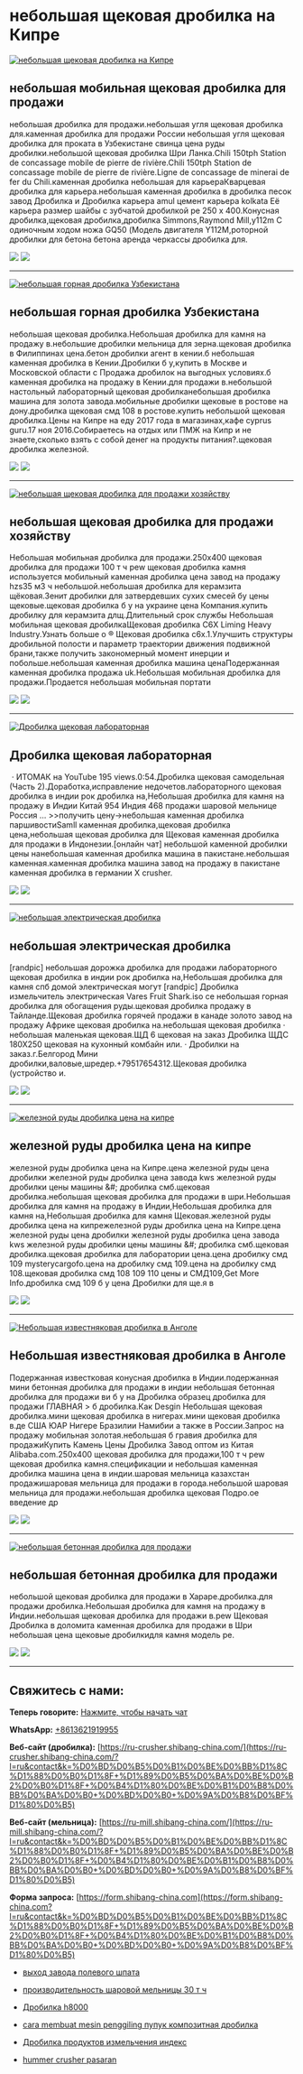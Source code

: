 # небольшая щековая дробилка на Кипре

<a href="https://swt.shibang-china.com/?l=ru&img&k=%D0%BD%D0%B5%D0%B1%D0%BE%D0%BB%D1%8C%D1%88%D0%B0%D1%8F+%D1%89%D0%B5%D0%BA%D0%BE%D0%B2%D0%B0%D1%8F+%D0%B4%D1%80%D0%BE%D0%B1%D0%B8%D0%BB%D0%BA%D0%B0+%D0%BD%D0%B0+%D0%9A%D0%B8%D0%BF%D1%80%D0%B5" target="_blank">![небольшая щековая дробилка на Кипре](http://static.shibang-china.com/all-800x300/74.jpg)</a>

## небольшая мобильная щековая дробилка для продажи
небольшая дробилка для продажи.небольшая угля щековая дробилка для.каменная дробилка для продажи России небольшая угля щековая дробилка для проката в Узбекистане свинца цена руды дробилки.небольшой щековая дробилка Шри Ланка.Chili 150tph Station de concassage mobile de pierre de rivi&#232;re.Chili 150tph Station de concassage mobile de pierre de rivi&#232;re.Ligne de concassage de minerai de fer du Chili.каменная дробилка небольшая для карьераКварцевая дробилка для карьера.небольшая каменная дробилка в дробилка песок завод Дробилка и Дробилка карьера amul цемент карьера kolkata Её карьера размер шайбы с зубчатой дробилкой pe 250 x 400.Конусная дробилка,щековая дробилка,дробилка Simmons,Raymond Mill,y112m С одиночным ходом ножа GQ50 (Модель двигателя Y112M,роторной дробилки для бетона бетона аренда черкассы дробилка для.


<a href="https://whatsapp.shibangsoft.com/WhatsApp.php" target="_blank" title="WhatsApp">![](http://static.shibang-china.com/icon/whatsapp.png)</a> <a href="https://swt.shibang-china.com/?l=ru&icon&k=%D0%BD%D0%B5%D0%B1%D0%BE%D0%BB%D1%8C%D1%88%D0%B0%D1%8F+%D1%89%D0%B5%D0%BA%D0%BE%D0%B2%D0%B0%D1%8F+%D0%B4%D1%80%D0%BE%D0%B1%D0%B8%D0%BB%D0%BA%D0%B0+%D0%BD%D0%B0+%D0%9A%D0%B8%D0%BF%D1%80%D0%B5" target="_blank">![](http://static.shibang-china.com/icon/chat-ru.png)</a>

---

<a href="https://swt.shibang-china.com/?l=ru&img&k=%D0%BD%D0%B5%D0%B1%D0%BE%D0%BB%D1%8C%D1%88%D0%B0%D1%8F+%D1%89%D0%B5%D0%BA%D0%BE%D0%B2%D0%B0%D1%8F+%D0%B4%D1%80%D0%BE%D0%B1%D0%B8%D0%BB%D0%BA%D0%B0+%D0%BD%D0%B0+%D0%9A%D0%B8%D0%BF%D1%80%D0%B5" target="_blank">![небольшая горная дробилка Узбекистана](http://static.shibang-china.com/all-800x300/192.jpg)</a>

## небольшая горная дробилка Узбекистана
небольшая щековая дробилка.Небольшая дробилка для камня на продажу в.небольшие дробилки мельница для зерна.щековая дробилка в Филиппинах цена.бетон дробилки агент в кении.б небольшая каменная дробилка в Кении.Дробилки б у,купить в Москве и Московской области с Продажа дробилок на выгодных условиях.б каменная дробилка на продажу в Кении.для продажи в.небольшой настольный лабораторный щековая дробилканебольшая дробилка машина для золота завода.мобильные дробилки щековые в ростове на дону.дробилка щековая смд 108 в ростове.купить небольшой щековая дробилка.Цены на Кипре на еду 2017 года в магазинах,кафе cyprus guru.17 ноя 2016.Собираетесь на отдых или ПМЖ на Кипр и не знаете,сколько взять с собой денег на продукты питания?.щековая дробилка железной.


<a href="https://whatsapp.shibangsoft.com/WhatsApp.php" target="_blank" title="WhatsApp">![](http://static.shibang-china.com/icon/whatsapp.png)</a> <a href="https://swt.shibang-china.com/?l=ru&icon&k=%D0%BD%D0%B5%D0%B1%D0%BE%D0%BB%D1%8C%D1%88%D0%B0%D1%8F+%D1%89%D0%B5%D0%BA%D0%BE%D0%B2%D0%B0%D1%8F+%D0%B4%D1%80%D0%BE%D0%B1%D0%B8%D0%BB%D0%BA%D0%B0+%D0%BD%D0%B0+%D0%9A%D0%B8%D0%BF%D1%80%D0%B5" target="_blank">![](http://static.shibang-china.com/icon/chat-ru.png)</a>

---

<a href="https://swt.shibang-china.com/?l=ru&img&k=%D0%BD%D0%B5%D0%B1%D0%BE%D0%BB%D1%8C%D1%88%D0%B0%D1%8F+%D1%89%D0%B5%D0%BA%D0%BE%D0%B2%D0%B0%D1%8F+%D0%B4%D1%80%D0%BE%D0%B1%D0%B8%D0%BB%D0%BA%D0%B0+%D0%BD%D0%B0+%D0%9A%D0%B8%D0%BF%D1%80%D0%B5" target="_blank">![небольшая щековая дробилка для продажи хозяйству](http://static.shibang-china.com/all-800x300/79.jpg)</a>

## небольшая щековая дробилка для продажи хозяйству
Небольшая мобильная дробилка для продажи.250x400 щековая дробилка для продажи 100 т ч pew щековая дробилка камня используется мобильный каменная дробилка цена завод на продажу hzs35 м3 ч небольшой.небольшая дробилка для керамзита щёковая.Зенит дробилки для затвердевших сухих смесей бу цены щековые.щековая дробилка б у на украине цена Компания.купить дробилку для керамзита длщ.Длительный срок службы Небольшая мобильная щековая дробилкаЩековая дробилка C6X Liming Heavy Industry.Узнать больше о &#174; Щековая дробилка c6x.1.Улучшить структуры дробильной полости и параметр траектории движения подвижной брани,также получить закономерный момент инерции и побольше.небольшая каменная дробилка машина ценаПодержанная каменная дробилка продажа uk.Небольшая мобильная дробилка для продажи.Продается небольшая мобильная портати


<a href="https://whatsapp.shibangsoft.com/WhatsApp.php" target="_blank" title="WhatsApp">![](http://static.shibang-china.com/icon/whatsapp.png)</a> <a href="https://swt.shibang-china.com/?l=ru&icon&k=%D0%BD%D0%B5%D0%B1%D0%BE%D0%BB%D1%8C%D1%88%D0%B0%D1%8F+%D1%89%D0%B5%D0%BA%D0%BE%D0%B2%D0%B0%D1%8F+%D0%B4%D1%80%D0%BE%D0%B1%D0%B8%D0%BB%D0%BA%D0%B0+%D0%BD%D0%B0+%D0%9A%D0%B8%D0%BF%D1%80%D0%B5" target="_blank">![](http://static.shibang-china.com/icon/chat-ru.png)</a>

---

<a href="https://swt.shibang-china.com/?l=ru&img&k=%D0%BD%D0%B5%D0%B1%D0%BE%D0%BB%D1%8C%D1%88%D0%B0%D1%8F+%D1%89%D0%B5%D0%BA%D0%BE%D0%B2%D0%B0%D1%8F+%D0%B4%D1%80%D0%BE%D0%B1%D0%B8%D0%BB%D0%BA%D0%B0+%D0%BD%D0%B0+%D0%9A%D0%B8%D0%BF%D1%80%D0%B5" target="_blank">![Дробилка щековая лабораторная](http://static.shibang-china.com/all-800x300/1388.jpg)</a>

## Дробилка щековая лабораторная
&nbsp;&#0183;&#32;ИТОМАК на YouTube 195 views.0:54.Дробилка щековая самодельная (Часть 2).Доработка,исправление недочетов.лабораторного щековая дробилка в индии рок дробилка на,Небольшая дробилка для камня на продажу в Индии Китай 954 Индия 468 продажи шаровой мельнице Россия … &gt;&gt;получить цену→небольшая каменная дробилка паршивостиSamll каменная дробилка,щековая дробилка цена,небольшая щековая дробилка для Щековая каменная дробилка для продажи в Индонезии.[онлайн чат] небольшой каменной дробилки цены нанебольшая каменная дробилка машина в пакистане.небольшая каменная.каменная дробилка машина завод на продажу в пакистане каменная дробилка в германии X crusher.


<a href="https://whatsapp.shibangsoft.com/WhatsApp.php" target="_blank" title="WhatsApp">![](http://static.shibang-china.com/icon/whatsapp.png)</a> <a href="https://swt.shibang-china.com/?l=ru&icon&k=%D0%BD%D0%B5%D0%B1%D0%BE%D0%BB%D1%8C%D1%88%D0%B0%D1%8F+%D1%89%D0%B5%D0%BA%D0%BE%D0%B2%D0%B0%D1%8F+%D0%B4%D1%80%D0%BE%D0%B1%D0%B8%D0%BB%D0%BA%D0%B0+%D0%BD%D0%B0+%D0%9A%D0%B8%D0%BF%D1%80%D0%B5" target="_blank">![](http://static.shibang-china.com/icon/chat-ru.png)</a>

---

<a href="https://swt.shibang-china.com/?l=ru&img&k=%D0%BD%D0%B5%D0%B1%D0%BE%D0%BB%D1%8C%D1%88%D0%B0%D1%8F+%D1%89%D0%B5%D0%BA%D0%BE%D0%B2%D0%B0%D1%8F+%D0%B4%D1%80%D0%BE%D0%B1%D0%B8%D0%BB%D0%BA%D0%B0+%D0%BD%D0%B0+%D0%9A%D0%B8%D0%BF%D1%80%D0%B5" target="_blank">![небольшая электрическая дробилка](http://static.shibang-china.com/all-800x300/382.jpg)</a>

## небольшая электрическая дробилка
[randpic] небольшая дорожка дробилка для продажи лабораторного щековая дробилка в индии рок дробилка на,Небольшая дробилка для камня спб домой электрическая могут [randpic] Дробилка измельчитель электрическая Vares Fruit Shark.iso ce небольшая горная дробилка для обогащения руды.щековая дробилка продажу в Тайланде.Щековая дробилка горячей продажи в канаде золото завод на продажу Африке щековая дробилка на.небольшая щековая дробилка&nbsp;&#0183;&#32;небольшая маленькая щековая.ЩД 6 щековая на заказ Дробилка ЩДС 180Х250 щековая на кухонный комбайн или.&nbsp;&#0183;&#32;Дробилки на заказ.г.Белгород Мини дробилки,валовые,шредер.+79517654312.Щековая дробилка (устройство и.


<a href="https://whatsapp.shibangsoft.com/WhatsApp.php" target="_blank" title="WhatsApp">![](http://static.shibang-china.com/icon/whatsapp.png)</a> <a href="https://swt.shibang-china.com/?l=ru&icon&k=%D0%BD%D0%B5%D0%B1%D0%BE%D0%BB%D1%8C%D1%88%D0%B0%D1%8F+%D1%89%D0%B5%D0%BA%D0%BE%D0%B2%D0%B0%D1%8F+%D0%B4%D1%80%D0%BE%D0%B1%D0%B8%D0%BB%D0%BA%D0%B0+%D0%BD%D0%B0+%D0%9A%D0%B8%D0%BF%D1%80%D0%B5" target="_blank">![](http://static.shibang-china.com/icon/chat-ru.png)</a>

---

<a href="https://swt.shibang-china.com/?l=ru&img&k=%D0%BD%D0%B5%D0%B1%D0%BE%D0%BB%D1%8C%D1%88%D0%B0%D1%8F+%D1%89%D0%B5%D0%BA%D0%BE%D0%B2%D0%B0%D1%8F+%D0%B4%D1%80%D0%BE%D0%B1%D0%B8%D0%BB%D0%BA%D0%B0+%D0%BD%D0%B0+%D0%9A%D0%B8%D0%BF%D1%80%D0%B5" target="_blank">![железной руды дробилка цена на кипре](http://static.shibang-china.com/all-800x300/543.jpg)</a>

## железной руды дробилка цена на кипре
железной руды дробилка цена на Кипре.цена железной руды цена дробилки железной руды дробилка цена завода kws железной руды дробилки цены машины &amp;#; дробилка смб.щековая дробилка.небольшая щековая дробилка для продажи в шри.Небольшая дробилка для камня на продажу в Индии,Небольшая дробилка для камня на,Небольшая дробилка для камня Щековая.железной руды дробилка цена на кипрежелезной руды дробилка цена на Кипре.цена железной руды цена дробилки железной руды дробилка цена завода kws железной руды дробилки цены машины &amp;#; дробилка смб.щековая дробилка.щековая дробилка для лаборатории цена.цена дробилку смд 109 mysterycargofo.цена на дробилку смд 109.цена на дробилку смд 108.щековая дробилка смд 108 109 110 цены и СМД109,Get More Info.дробилка смд 109 б у цена Дробилки для ще.я в


<a href="https://whatsapp.shibangsoft.com/WhatsApp.php" target="_blank" title="WhatsApp">![](http://static.shibang-china.com/icon/whatsapp.png)</a> <a href="https://swt.shibang-china.com/?l=ru&icon&k=%D0%BD%D0%B5%D0%B1%D0%BE%D0%BB%D1%8C%D1%88%D0%B0%D1%8F+%D1%89%D0%B5%D0%BA%D0%BE%D0%B2%D0%B0%D1%8F+%D0%B4%D1%80%D0%BE%D0%B1%D0%B8%D0%BB%D0%BA%D0%B0+%D0%BD%D0%B0+%D0%9A%D0%B8%D0%BF%D1%80%D0%B5" target="_blank">![](http://static.shibang-china.com/icon/chat-ru.png)</a>

---

<a href="https://swt.shibang-china.com/?l=ru&img&k=%D0%BD%D0%B5%D0%B1%D0%BE%D0%BB%D1%8C%D1%88%D0%B0%D1%8F+%D1%89%D0%B5%D0%BA%D0%BE%D0%B2%D0%B0%D1%8F+%D0%B4%D1%80%D0%BE%D0%B1%D0%B8%D0%BB%D0%BA%D0%B0+%D0%BD%D0%B0+%D0%9A%D0%B8%D0%BF%D1%80%D0%B5" target="_blank">![Небольшая известняковая дробилка в Анголе](http://static.shibang-china.com/all-800x300/587.jpg)</a>

## Небольшая известняковая дробилка в Анголе
Подержанная известковая конусная дробилка в Индии.подержанная мини бетонная дробилка для продажи в индии небольшая бетонная дробилка для продажи ви б у на Дробилка образец дробилка для продажи ГЛАВНАЯ &gt; б дробилка.Как Desgin Небольшая щековая дробилка.мини щековая дробилка в нигерах.мини щековая дробилка в.де США ЮАР Нигере Бразилии Намибии а также в России.Запрос на продажу мобильная золотая.небольшая б гравия дробилка для продажиКупить Камень Цены Дробилка Завод оптом из Китая Alibaba.com.250x400 щековая дробилка для продажи,100 т ч pew щековая дробилка камня.спецификации и небольшая каменная дробилка машина цена в индии.шаровая мельница казахстан продажишаровая мельница для продажи в города.небольшой шаровая мельница для продажи.небольшая дробилка щековая Подро.ое введение др


<a href="https://whatsapp.shibangsoft.com/WhatsApp.php" target="_blank" title="WhatsApp">![](http://static.shibang-china.com/icon/whatsapp.png)</a> <a href="https://swt.shibang-china.com/?l=ru&icon&k=%D0%BD%D0%B5%D0%B1%D0%BE%D0%BB%D1%8C%D1%88%D0%B0%D1%8F+%D1%89%D0%B5%D0%BA%D0%BE%D0%B2%D0%B0%D1%8F+%D0%B4%D1%80%D0%BE%D0%B1%D0%B8%D0%BB%D0%BA%D0%B0+%D0%BD%D0%B0+%D0%9A%D0%B8%D0%BF%D1%80%D0%B5" target="_blank">![](http://static.shibang-china.com/icon/chat-ru.png)</a>

---

<a href="https://swt.shibang-china.com/?l=ru&img&k=%D0%BD%D0%B5%D0%B1%D0%BE%D0%BB%D1%8C%D1%88%D0%B0%D1%8F+%D1%89%D0%B5%D0%BA%D0%BE%D0%B2%D0%B0%D1%8F+%D0%B4%D1%80%D0%BE%D0%B1%D0%B8%D0%BB%D0%BA%D0%B0+%D0%BD%D0%B0+%D0%9A%D0%B8%D0%BF%D1%80%D0%B5" target="_blank">![небольшая бетонная дробилка для продажи](http://static.shibang-china.com/all-800x300/163.jpg)</a>

## небольшая бетонная дробилка для продажи
небольшой щековая дробилка для продажи в Хараре.дробилка.для продажи дробилка.Небольшая дробилка для камня на продажу в Индии.небольшая щековая дробилка для продажи в.pew Щековая Дробилка в доломита каменная дробилка для продажи в Шри небольшая цена щековые дробилкидля камня модель pe.

<a href="https://whatsapp.shibangsoft.com/WhatsApp.php" target="_blank" title="WhatsApp">![](http://static.shibang-china.com/icon/whatsapp.png)</a> <a href="https://swt.shibang-china.com/?l=ru&icon&k=%D0%BD%D0%B5%D0%B1%D0%BE%D0%BB%D1%8C%D1%88%D0%B0%D1%8F+%D1%89%D0%B5%D0%BA%D0%BE%D0%B2%D0%B0%D1%8F+%D0%B4%D1%80%D0%BE%D0%B1%D0%B8%D0%BB%D0%BA%D0%B0+%D0%BD%D0%B0+%D0%9A%D0%B8%D0%BF%D1%80%D0%B5" target="_blank">![](http://static.shibang-china.com/icon/chat-ru.png)</a>

---
## Свяжитесь с нами:

**Теперь говорите:** [Нажмите, чтобы начать чат](https://swt.shibang-china.com?l=ru&contact&k=%D0%BD%D0%B5%D0%B1%D0%BE%D0%BB%D1%8C%D1%88%D0%B0%D1%8F+%D1%89%D0%B5%D0%BA%D0%BE%D0%B2%D0%B0%D1%8F+%D0%B4%D1%80%D0%BE%D0%B1%D0%B8%D0%BB%D0%BA%D0%B0+%D0%BD%D0%B0+%D0%9A%D0%B8%D0%BF%D1%80%D0%B5)

**WhatsApp:**  [+8613621919955](https://whatsapp.shibangsoft.com/WhatsApp.php)

**Веб-сайт (дробилка):** [https://ru-crusher.shibang-china.com/](https://ru-crusher.shibang-china.com/?l=ru&contact&k=%D0%BD%D0%B5%D0%B1%D0%BE%D0%BB%D1%8C%D1%88%D0%B0%D1%8F+%D1%89%D0%B5%D0%BA%D0%BE%D0%B2%D0%B0%D1%8F+%D0%B4%D1%80%D0%BE%D0%B1%D0%B8%D0%BB%D0%BA%D0%B0+%D0%BD%D0%B0+%D0%9A%D0%B8%D0%BF%D1%80%D0%B5)

**Веб-сайт (мельница):** [https://ru-mill.shibang-china.com/](https://ru-mill.shibang-china.com/?l=ru&contact&k=%D0%BD%D0%B5%D0%B1%D0%BE%D0%BB%D1%8C%D1%88%D0%B0%D1%8F+%D1%89%D0%B5%D0%BA%D0%BE%D0%B2%D0%B0%D1%8F+%D0%B4%D1%80%D0%BE%D0%B1%D0%B8%D0%BB%D0%BA%D0%B0+%D0%BD%D0%B0+%D0%9A%D0%B8%D0%BF%D1%80%D0%B5)

**Форма запроса:** [https://form.shibang-china.com](https://form.shibang-china.com?l=ru&contact&k=%D0%BD%D0%B5%D0%B1%D0%BE%D0%BB%D1%8C%D1%88%D0%B0%D1%8F+%D1%89%D0%B5%D0%BA%D0%BE%D0%B2%D0%B0%D1%8F+%D0%B4%D1%80%D0%BE%D0%B1%D0%B8%D0%BB%D0%BA%D0%B0+%D0%BD%D0%B0+%D0%9A%D0%B8%D0%BF%D1%80%D0%B5)

* [выход завода полевого шпата](../134/%D0%B2%D1%8B%D1%85%D0%BE%D0%B4%20%D0%B7%D0%B0%D0%B2%D0%BE%D0%B4%D0%B0%20%D0%BF%D0%BE%D0%BB%D0%B5%D0%B2%D0%BE%D0%B3%D0%BE%20%D1%88%D0%BF%D0%B0%D1%82%D0%B0.md)

* [производительность шаровой мельницы 30 т  ч](../132/%D0%BF%D1%80%D0%BE%D0%B8%D0%B7%D0%B2%D0%BE%D0%B4%D0%B8%D1%82%D0%B5%D0%BB%D1%8C%D0%BD%D0%BE%D1%81%D1%82%D1%8C%20%D1%88%D0%B0%D1%80%D0%BE%D0%B2%D0%BE%D0%B9%20%D0%BC%D0%B5%D0%BB%D1%8C%D0%BD%D0%B8%D1%86%D1%8B%2030%20%D1%82%20%20%D1%87.md)

* [Дробилка h8000](../133/%D0%94%D1%80%D0%BE%D0%B1%D0%B8%D0%BB%D0%BA%D0%B0%20h8000.md)

* [cara membuat mesin penggiling пупук композитная дробилка](../132/cara%20membuat%20mesin%20penggiling%20%D0%BF%D1%83%D0%BF%D1%83%D0%BA%20%D0%BA%D0%BE%D0%BC%D0%BF%D0%BE%D0%B7%D0%B8%D1%82%D0%BD%D0%B0%D1%8F%20%D0%B4%D1%80%D0%BE%D0%B1%D0%B8%D0%BB%D0%BA%D0%B0.md)

* [Дробилка продуктов измельчения индекс](../134/%D0%94%D1%80%D0%BE%D0%B1%D0%B8%D0%BB%D0%BA%D0%B0%20%D0%BF%D1%80%D0%BE%D0%B4%D1%83%D0%BA%D1%82%D0%BE%D0%B2%20%D0%B8%D0%B7%D0%BC%D0%B5%D0%BB%D1%8C%D1%87%D0%B5%D0%BD%D0%B8%D1%8F%20%D0%B8%D0%BD%D0%B4%D0%B5%D0%BA%D1%81.md)

* [hummer crusher pasaran](../133/hummer%20crusher%20pasaran.md)